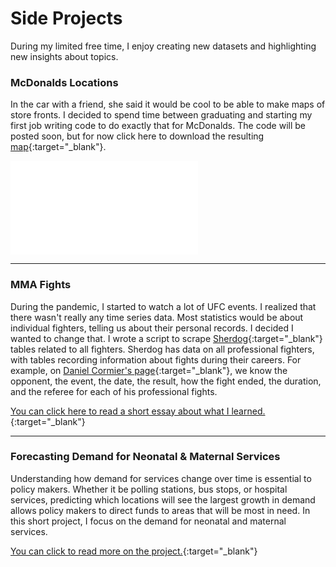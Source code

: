 # Side Projects
During my limited free time, I enjoy creating new datasets and highlighting new insights about topics. 

### McDonalds Locations 
In the car with a friend, she said it would be cool to be able to make maps of store fronts. I decided to spend time between graduating and starting my first job writing code to do exactly that for McDonalds. The code will be posted soon, but for now click here to download the resulting [map](https://drive.google.com/file/d/1Ly7ZYq2VvAfSJLOJTnsvvgPAKqrO3YiL/view?usp=drive_link){:target="_blank"}.

![Main](/mcdonalds_by_zipcodes.pdf)

---

### MMA Fights
During the pandemic, I started to watch a lot of UFC events. I realized that there wasn't really any time series data. Most statistics would be about individual fighters, telling us about their personal records. I decided I wanted to change that. I wrote a script to scrape [Sherdog](https://www.sherdog.com){:target="_blank"} tables related to all fighters. Sherdog has data on all professional fighters, with tables recording information about fights during their careers. For example, on [Daniel Cormier's page](https://www.sherdog.com/fighter/Daniel-Cormier-52311){:target="_blank"}, we know the opponent, the event, the date, the result, how the fight ended, the duration, and the referee for each of his professional fights.  

[You can click here to read a short essay about what I learned.](https://drive.google.com/file/d/13cVwgvXY-JfmFyA7pi4nAflJdhyrFJCs/view?usp=sharing){:target="_blank"}

---

### Forecasting Demand for Neonatal & Maternal Services 
Understanding how demand for services change over time is essential to policy makers. Whether it be polling stations, bus stops, or hospital services, predicting which locations will see the largest growth in demand allows policy makers to direct funds to areas that will be most in need. In this short project, I focus on the demand for neonatal and maternal services.

[You can click to read more on the project.](https://drive.google.com/file/d/13UZmbyC9lfAdlP1Upj2bDJeJ6PC40ZCW/view?usp=sharing){:target="_blank"}
